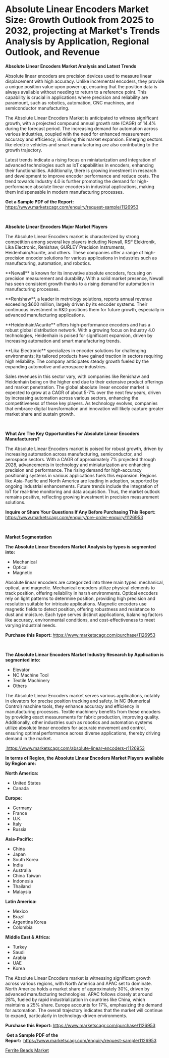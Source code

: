 <p><h1>Absolute Linear Encoders Market Size: Growth Outlook from 2025 to 2032, projecting at Market's Trends Analysis by Application, Regional Outlook, and Revenue</h1></p><p><strong>Absolute Linear Encoders Market Analysis and Latest Trends</strong></p>
<p><p>Absolute linear encoders are precision devices used to measure linear displacement with high accuracy. Unlike incremental encoders, they provide a unique position value upon power-up, ensuring that the position data is always available without needing to return to a reference point. This capability is crucial in applications where precision and reliability are paramount, such as robotics, automation, CNC machines, and semiconductor manufacturing.</p><p>The Absolute Linear Encoders Market is anticipated to witness significant growth, with a projected compound annual growth rate (CAGR) of 14.4% during the forecast period. The increasing demand for automation across various industries, coupled with the need for enhanced measurement accuracy and efficiency, is driving this market expansion. Emerging sectors like electric vehicles and smart manufacturing are also contributing to the growth trajectory. </p><p>Latest trends indicate a rising focus on miniaturization and integration of advanced technologies such as IoT capabilities in encoders, enhancing their functionalities. Additionally, there is growing investment in research and development to improve encoder performance and reduce costs. The trend towards Industry 4.0 is further promoting the demand for high-performance absolute linear encoders in industrial applications, making them indispensable in modern manufacturing processes.</p></p>
<p><strong>Get a Sample PDF of the Report:&nbsp;</strong> <a href="https://www.marketscagr.com/enquiry/request-sample/1126953?utm_campaign=2667&utm_medium=2&utm_source=Github&utm_content=ia&utm_term=06042025&utm_id=absolute-linear-encoders">https://www.marketscagr.com/enquiry/request-sample/1126953</a></p>
<p>&nbsp;</p>
<p><strong>Absolute Linear Encoders Major Market Players</strong></p>
<p><p>The Absolute Linear Encoders market is characterized by strong competition among several key players including Newall, RSF Elektronik, Lika Electronic, Renishaw, GURLEY Precision Instruments, Heidenhain/Acurite, and others. These companies offer a range of high-precision encoder solutions for various applications in industries such as manufacturing, automation, and robotics.</p><p>**Newall** is known for its innovative absolute encoders, focusing on precision measurement and durability. With a solid market presence, Newall has seen consistent growth thanks to a rising demand for automation in manufacturing processes. </p><p>**Renishaw**, a leader in metrology solutions, reports annual revenue exceeding $600 million, largely driven by its encoder systems. Their continuous investment in R&D positions them for future growth, especially in advanced manufacturing applications.</p><p>**Heidenhain/Acurite** offers high-performance encoders and has a robust global distribution network. With a growing focus on Industry 4.0 technologies, Heidenhain is poised for significant expansion, driven by increasing automation and smart manufacturing trends.</p><p>**Lika Electronic** specializes in encoder solutions for challenging environments; its tailored products have gained traction in sectors requiring high reliability. The company anticipates steady growth fueled by the expanding automotive and aerospace industries.</p><p>Sales revenues in this sector vary, with companies like Renishaw and Heidenhain being on the higher end due to their extensive product offerings and market penetration. The global absolute linear encoder market is expected to grow at a CAGR of about 5-7% over the next few years, driven by increasing automation across various sectors, enhancing the competitiveness of these key players. As technology evolves, companies that embrace digital transformation and innovation will likely capture greater market share and sustain growth.</p></p>
<p>&nbsp;</p>
<p><strong>What Are The Key Opportunities For Absolute Linear Encoders Manufacturers?</strong></p>
<p><p>The Absolute Linear Encoders market is poised for robust growth, driven by increasing automation across manufacturing, semiconductor, and aerospace sectors. With a CAGR of approximately 7% projected through 2028, advancements in technology and miniaturization are enhancing precision and performance. The rising demand for high-accuracy positioning systems in various applications fuels this expansion. Regions like Asia-Pacific and North America are leading in adoption, supported by ongoing industrial enhancements. Future trends include the integration of IoT for real-time monitoring and data acquisition. Thus, the market outlook remains positive, reflecting growing investment in precision measurement solutions.</p></p>
<p><strong>Inquire or Share Your Questions If Any Before Purchasing This Report:</strong> <a href="https://www.marketscagr.com/enquiry/pre-order-enquiry/1126953?utm_campaign=2667&utm_medium=2&utm_source=Github&utm_content=ia&utm_term=06042025&utm_id=absolute-linear-encoders">https://www.marketscagr.com/enquiry/pre-order-enquiry/1126953</a></p>
<p>&nbsp;</p>
<p><strong>Market Segmentation</strong></p>
<p><strong>The Absolute Linear Encoders Market Analysis by types is segmented into:</strong></p>
<p><ul><li>Mechanical</li><li>Optical</li><li>Magnetic</li></ul></p>
<p><p>Absolute linear encoders are categorized into three main types: mechanical, optical, and magnetic. Mechanical encoders utilize physical elements to track position, offering reliability in harsh environments. Optical encoders rely on light patterns to determine position, providing high precision and resolution suitable for intricate applications. Magnetic encoders use magnetic fields to detect position, offering robustness and resistance to dust and moisture. Each type serves distinct applications, balancing factors like accuracy, environmental conditions, and cost-effectiveness to meet varying industrial needs.</p></p>
<p><strong>Purchase this Report:&nbsp;</strong><a href="https://www.marketscagr.com/purchase/1126953?utm_campaign=2667&utm_medium=2&utm_source=Github&utm_content=ia&utm_term=06042025&utm_id=absolute-linear-encoders">https://www.marketscagr.com/purchase/1126953</a></p>
<p>&nbsp;</p>
<p><strong>The Absolute Linear Encoders Market Industry Research by Application is segmented into:</strong></p>
<p><ul><li>Elevator</li><li>NC Machine Tool</li><li>Textile Machinery</li><li>Others</li></ul></p>
<p><p>The Absolute Linear Encoders market serves various applications, notably in elevators for precise position tracking and safety. In NC (Numerical Control) machine tools, they enhance accuracy and efficiency in manufacturing processes. Textile machinery benefits from these encoders by providing exact measurements for fabric production, improving quality. Additionally, other industries such as robotics and automation systems utilize absolute linear encoders for accurate movement and control, ensuring optimal performance across diverse applications, thereby driving demand in the market.</p></p>
<p><a href="https://www.marketscagr.com/absolute-linear-encoders-r1126953?utm_campaign=2667&utm_medium=2&utm_source=Github&utm_content=ia&utm_term=06042025&utm_id=absolute-linear-encoders">&nbsp;https://www.marketscagr.com/absolute-linear-encoders-r1126953</a></p>
<p><strong>In terms of Region, the Absolute Linear Encoders Market Players available by Region are:</strong></p>
<p>
    <p> <strong> North America: </strong>
        <ul>
            <li>United States</li>
            <li>Canada</li>
        </ul>
        </p> 
    <p> <strong> Europe: </strong>
        <ul>
            <li>Germany</li>
            <li>France</li>
            <li>U.K.</li>
            <li>Italy</li>
            <li>Russia</li>
        </ul>
        </p> 
    <p> <strong> Asia-Pacific: </strong>
        <ul>
            <li>China</li>
            <li>Japan</li>
            <li>South Korea</li>
            <li>India</li>
            <li>Australia</li>
            <li>China Taiwan</li>
            <li>Indonesia</li>
            <li>Thailand</li>
            <li>Malaysia</li>
        </ul>
        </p> 
    <p> <strong> Latin America: </strong>
        <ul>
            <li>Mexico</li>
            <li>Brazil</li>
            <li>Argentina Korea</li>
            <li>Colombia</li>
        </ul>
        </p> 
    <p> <strong> Middle East & Africa: </strong>
        <ul>
            <li>Turkey</li>
            <li>Saudi</li>
            <li>Arabia</li>
            <li>UAE</li>
            <li>Korea</li>
        </ul>
    </p>
    </p>
<p><p>The Absolute Linear Encoders market is witnessing significant growth across various regions, with North America and APAC set to dominate. North America holds a market share of approximately 30%, driven by advanced manufacturing technologies. APAC follows closely at around 28%, fueled by rapid industrialization in countries like China, which maintains a 25% share. Europe accounts for 17%, emphasizing the demand for automation. The overall trajectory indicates that the market will continue to expand, particularly in technology-driven environments.</p></p>
<p><strong>Purchase this Report: </strong><a href="https://www.marketscagr.com/purchase/1126953?utm_campaign=2667&utm_medium=2&utm_source=Github&utm_content=ia&utm_term=06042025&utm_id=absolute-linear-encoders">https://www.marketscagr.com/purchase/1126953</a></p>
<p>&nbsp;<strong>Get a Sample PDF of the Report:&nbsp;&nbsp;</strong><a href="https://www.marketscagr.com/enquiry/request-sample/1126953?utm_campaign=2667&utm_medium=2&utm_source=Github&utm_content=ia&utm_term=06042025&utm_id=absolute-linear-encoders">https://www.marketscagr.com/enquiry/request-sample/1126953</a></p>
<p><strong></strong></p>
<p><p><a href="https://github.com/bholdsfofie/Market-Research-Report-List-1/blob/main/ferrite-beads-market.md?utm_campaign=2667&utm_medium=2&utm_source=Github&utm_content=ia&utm_term=06042025&utm_id=absolute-linear-encoders">Ferrite Beads Market</a></p></p>